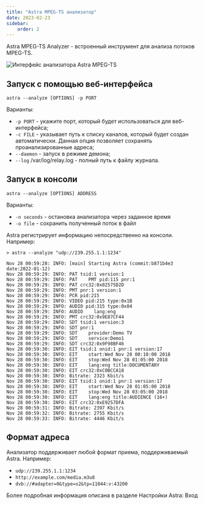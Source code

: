 ```yaml
---
title: "Astra MPEG-TS анализатор"
date: 2023-02-23
sidebar:
    order: 2
---
```


Astra MPEG-TS Analyzer - встроенный инструмент для анализа потоков MPEG-TS.

![Интерфейс анализатора Astra MPEG-TS](https://cdn.cesbo.com/help/misc/tools-and-utilities/tv-and-media/astra-mpeg-ts-analyzer/analyzer.png)

## Запуск с помощью веб-интерфейса[](/ru/misc/tools-and-utilities/astra-mpeg-ts-analyzer#launch-with-web-interface)

```
astra --analyze [OPTIONS] -p PORT
```

Варианты:

- `-p PORT` - укажите порт, который будет использоваться для веб-интерфейса;
- `-c FILE` - указывает путь к списку каналов, который будет создан автоматически. Данная опция позволяет сохранять проанализированные адреса;
- `--daemon` - запуск в режиме демона;
- `--log` /var/log/relay.log - полный путь к файлу журнала.

## Запуск в консоли[](/ru/misc/tools-and-utilities/astra-mpeg-ts-analyzer#launch-in-console)

```
astra --analyze [OPTIONS] ADDRESS
```

Варианты:

- `-n seconds` - остановка анализатора через заданное время
- `-o file` - сохранить полученный поток в файл

Astra регистрирует информацию непосредственно на консоли. Например:

```
> astra --analyze "udp://239.255.1.1:1234"

Nov 28 00:59:28: INFO: [main] Starting Astra (commit:b871b4e3 date:2022-01-12)
Nov 28 00:59:29: INFO: PAT tsid:1 version:1
Nov 28 00:59:29: INFO: PAT    PMT pid:115 pnr:1
Nov 28 00:59:29: INFO: PAT crc32:0x02575D2D
Nov 28 00:59:29: INFO: PMT pnr:1 version:1
Nov 28 00:59:29: INFO: PCR pid:215
Nov 28 00:59:29: INFO: VIDEO pid:215 type:0x1B
Nov 28 00:59:29: INFO: AUDIO pid:315 type:0x04
Nov 28 00:59:29: INFO: AUDIO    lang:eng
Nov 28 00:59:29: INFO: PMT crc32:0x9E87CF44
Nov 28 00:59:29: INFO: SDT tsid:1 version:3
Nov 28 00:59:29: INFO: SDT pnr:1
Nov 28 00:59:29: INFO: SDT    provider:Demo TV
Nov 28 00:59:29: INFO: SDT    service:Demo1
Nov 28 00:59:29: INFO: SDT crc32:0x9F98BF46
Nov 28 00:59:30: INFO: EIT tsid:1 onid:1 pnr:1 version:17
Nov 28 00:59:30: INFO: EIT    start:Wed Nov 28 00:10:00 2018
Nov 28 00:59:30: INFO: EIT    stop:Wed Nov 28 01:05:00 2018
Nov 28 00:59:30: INFO: EIT    lang:eng title:DOCUMENTARY
Nov 28 00:59:30: INFO: EIT crc32:0xC0BCCA18
Nov 28 00:59:30: INFO: Bitrate: 2323 Kbit/s
Nov 28 00:59:30: INFO: EIT tsid:1 onid:1 pnr:1 version:17
Nov 28 00:59:30: INFO: EIT    start:Wed Nov 28 01:05:00 2018
Nov 28 00:59:30: INFO: EIT    stop:Wed Nov 28 03:05:00 2018
Nov 28 00:59:30: INFO: EIT    lang:eng title:AUDIENCE (16+)
Nov 28 00:59:30: INFO: EIT crc32:0xE9257DFA
Nov 28 00:59:31: INFO: Bitrate: 2397 Kbit/s
Nov 28 00:59:32: INFO: Bitrate: 2755 Kbit/s
Nov 28 00:59:33: INFO: Bitrate: 4446 Kbit/s
```

## Формат адреса[](/ru/misc/tools-and-utilities/astra-mpeg-ts-analyzer#address-format)

Анализатор поддерживает любой формат приема, поддерживаемый Astra. Например:

- `udp://239.255.1.1:1234`
- `http://example.com/media.m3u8`
- `dvb://#adapter=0&type=s2&tp=11044:v:43200`

Более подробная информация описана в разделе Настройки Astra: Вход

